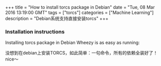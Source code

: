 +++ 
title = "How to install torcs package in Debian" 
date = "Tue, 08 Mar 2016 13:19:00 GMT" 
tags = ["torcs"] 
categories = ["Machine Learning"]
description = "Debian系统支持直接安装torcs" 
+++ 

<h3>Installation instructions</h3>
<p>Installing torcs package in Debian Wheezy is as easy as running:</p>
<p>没想到在debian上安装TORCS，如此简单：一句命令，所有的依赖全装好了！nice～</p>
<div class="cnblogs_code">
</div>
<p><img src="http://images2015.cnblogs.com/blog/781469/201603/781469-20160308213204257-180526658.png" alt="" /></p>



